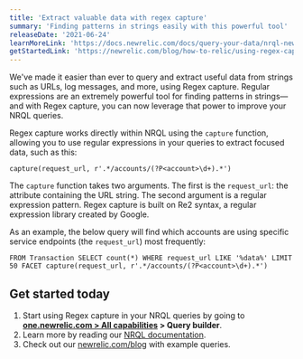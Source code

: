 ```yaml
---
title: 'Extract valuable data with regex capture'
summary: 'Finding patterns in strings easily with this powerful tool'
releaseDate: '2021-06-24'
learnMoreLink: 'https://docs.newrelic.com/docs/query-your-data/nrql-new-relic-query-language/get-started/nrql-syntax-clauses-functions'
getStartedLink: 'https://newrelic.com/blog/how-to-relic/using-regex-capture'
---
```


We've made it easier than ever to query and extract useful data from strings such as URLs, log messages, and more, using Regex capture. Regular expressions are an extremely powerful tool for finding patterns in strings—and with Regex capture, you can now leverage that power to improve your NRQL queries. 

Regex capture works directly within NRQL using the `capture` function, allowing you to use regular expressions in your queries to extract focused data, such as this:

`capture(request_url, r'.*/accounts/(?P<account>\d+).*')`

The `capture` function takes two arguments. The first is the `request_url`: the attribute containing the URL string. The second argument is a regular expression pattern. Regex capture is built on Re2 syntax, a regular expression library created by Google.

As an example, the below query will find which accounts are using specific service endpoints (the `request_url`) most frequently:

`FROM Transaction SELECT count(*) WHERE request_url LIKE '%data%' LIMIT 50 FACET capture(request_url, r'.*/accounts/(?P<account>\d+).*')`

## Get started today

1. Start using Regex capture in your NRQL queries by going to **[one.newrelic.com > All capabilities](https://one.newrelic.com/all-capabilities) > Query builder**.
2. Learn more by reading our [NRQL documentation](https://docs.newrelic.com/docs/query-your-data/nrql-new-relic-query-language/get-started/nrql-syntax-clauses-functions/).
3. Check out our [newrelic.com/blog](https://newrelic.com/blog/how-to-relic/using-regex-capture) with example queries.
